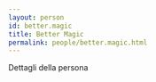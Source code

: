 ```yaml
---
layout: person
id: better.magic
title: Better Magic
permalink: people/better.magic.html
---
```


Dettagli della persona